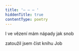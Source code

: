 ```yaml
---
title: '– – – '
hiddenTitle: true
contentType: poetry
---
```


I ve vězení mám nápady jak snob

zatoužil jsem číst knihu Job
